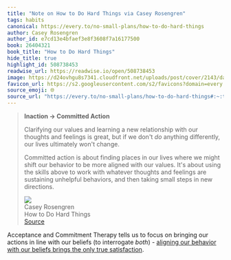 ```yaml
---
title: "Note on How to Do Hard Things via Casey Rosengren"
tags: habits
canonical: https://every.to/no-small-plans/how-to-do-hard-things
author: Casey Rosengren
author_id: e7cd13e4bfaef3e8f3608f7a16177500
book: 26404321
book_title: "How to Do Hard Things"
hide_title: true
highlight_id: 508738453
readwise_url: https://readwise.io/open/508738453
image: https://d24ovhgu8s7341.cloudfront.net/uploads/post/cover/2143/david-gavi-Ijx8OxvKrgM-unsplash_2.png
favicon_url: https://s2.googleusercontent.com/s2/favicons?domain=every.to
source_emoji: 🌐
source_url: "https://every.to/no-small-plans/how-to-do-hard-things#:~:text=**Inaction%20%E2%86%92%20Committed,in%20new%20directions."
---
```


> **Inaction → Committed Action**
> 
> Clarifying our values and learning a new relationship with our thoughts and feelings is great, but if we don't *do* anything differently, our lives ultimately won't change.
> 
> Committed action is about finding places in our lives where we might shift our behavior to be more aligned with our values. It's about using the skills above to work with whatever thoughts and feelings are sustaining unhelpful behaviors, and then taking small steps in new directions.
> <div class="quoteback-footer"><div class="quoteback-avatar"><img class="mini-favicon" src="https://s2.googleusercontent.com/s2/favicons?domain=every.to"></div><div class="quoteback-metadata"><div class="metadata-inner"><span style="display:none">FROM:</span><div aria-label="Casey Rosengren" class="quoteback-author"> Casey Rosengren</div><div aria-label="How to Do Hard Things" class="quoteback-title"> How to Do Hard Things</div></div></div><div class="quoteback-backlink"><a target="_blank" aria-label="go to the full text of this quotation" rel="noopener" href="https://every.to/no-small-plans/how-to-do-hard-things#:~:text=**Inaction%20%E2%86%92%20Committed,in%20new%20directions." class="quoteback-arrow"> Source</a></div></div>

Acceptance and Commitment Therapy tells us to focus on bringing our actions in line with our beliefs (to interrogate _both_) - [aligning our behavior with our beliefs brings the only true satisfaction](https://www.joshbeckman.org/notes/671628715).